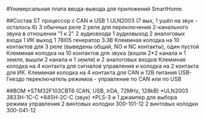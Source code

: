 #Универсальная плата ввода-вывода для приложений SmartHome.

##Состав
ST процессор с CAN и USB
1 ULN2003 (7 вых, 1 ушёл на звук - осталось 6)
3 обычных реле
2 реле для переключения 2-канального звука в отношении "1 к 2"
2 аудиовхода
1 аудиовыход
2 аналоговых входа
1 ИК выход
1 78l05
генератор 3.3В
Клеммная колодка на 10 контактов для 3 реле (выведены общий, NO и NC контакты), один пустой
Клеммная колодка на 10 контактов для звука (вошли 2*2 канала и 1 земля, вышли 2 канала и 1 земля) и 2 аналоговых входов
Клеммная колодка на 4 контакта для сигналов управления и колодка на 2 контакта для ИК.
Клеммная колодка на 4 контакта для CAN и 12В питания
USB-Гнездо
переключатель режимов - управление по CAN или по USB


##BOM
*STM32F103CBT6 (CAN, USB, IrDA, 72MHz, 128kB)
*ULN2003
*3*833H-1C-C
*845H-2C-C (звук)
*PLS-3 и 1 джампер для выбора режима управления
2 винтовых колодки 300-101-12
2 винтовых колодки 300-041-12